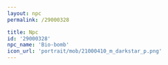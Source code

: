 ```yaml
---
layout: npc
permalink: /29000328

title: Npc
id: '29000328'
npc_name: 'Bio-bomb'
icon_url: 'portrait/mob/21000410_m_darkstar_p.png'
---
```

